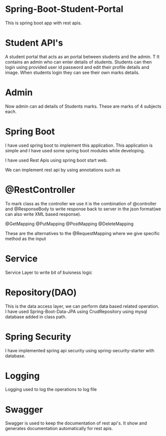 # Spring-Boot-Student-Portal

This is spring boot app with rest apis. 

# Student API's

A student portal  that acts as an  portal between students and the admin. T It contains an admin who can enter details of students. Students can then login using provided user id password and edit their profile details and image. When students login they can see their own marks details.

# Admin

Now admin can ad details of Students marks. These are marks of  4 subjects each. 

# Spring Boot

I have used spring boot to implement this application. This application is simple and I have used some spring boot modules while developing.

  I have used Rest Apis using spring boot start web.
  
  We can implement rest api by using annotations such as
  
  # @RestController
  To mark class as the controller we use it is the combination of @controller and @ResponseBody to write response back to server in the json format(we can also write XML based response).
  
  @GetMapping
  @PutMapping
  @PostMapping
  @DeleteMapping 
  
  These are the alternatives to the @RequestMapping where we give specific method as the input
  
  # Service
  Service Layer to write bit of buisness logic
  
  # Repository(DAO)
  This is the data access layer, we can perform data based related operation. I have used Spring-Boot-Data-JPA using CrudRepository using mysql database added in class path.
  
  # Spring Security
  I have implemented spring api security using spring-security-starter with database.
  
  # Logging
  Logging used to log the operations to log file
  
  # Swagger
  Swagger is used to keep the documentation of rest api's. It show and generates documentation automatically for rest apis.
  
  
  
 


